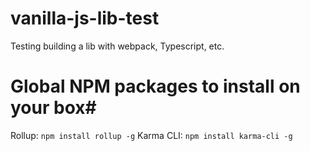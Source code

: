 # vanilla-js-lib-test
Testing building a lib with webpack, Typescript, etc.

# Global NPM packages to install on your box#
Rollup:
`npm install rollup -g`
Karma CLI:
`npm install karma-cli -g`
